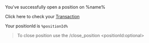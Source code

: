 You\'ve successfully open a position on %name%

Click here to check your [Transaction](https\://solscan\.io\/tx\/%signature%) 

Your positionId is `%positionId%`

>To close position use the \/close\_position \<positionId\:optional\>